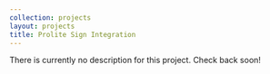 ```yaml
---
collection: projects
layout: projects
title: Prolite Sign Integration
---
```

There is currently no description for this project. Check back soon!